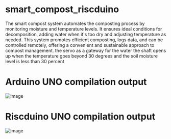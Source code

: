 # smart_compost_riscduino
The smart compost system automates the composting process by monitoring moisture and temperature levels. It ensures ideal conditions for decomposition, adding water when it's too dry and adjusting temperature as needed. This system promotes efficient composting, logs data, and can be controlled remotely, offering a convenient and sustainable approach to compost management.
the servo as a gateway for the water the shaft opens up when the temperature goes beyond 30 degrees and the soil moisture level is less than 30 percent

# Arduino UNO compilation output
![image](https://github.com/Pritham13/smart_compost_riscduino/assets/143584964/b2db2d93-1001-494c-8b14-84908890d536)
# Riscduino UNO compilation output
![image](https://github.com/Pritham13/smart_compost_riscduino/assets/143584964/a4445a9a-8f83-46cd-8dce-93140235e384)

